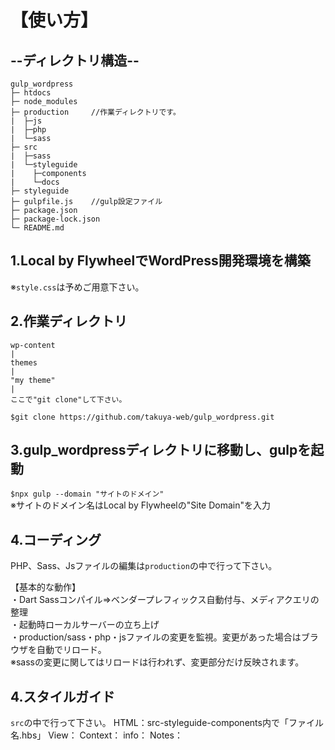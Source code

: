 # 【使い方】

## --ディレクトリ構造--

```
gulp_wordpress
├─ htdocs
├─ node_modules
├─ production     //作業ディレクトリです。
|  ├─js
|  ├─php
|  └─sass
├─ src
|  ├─sass
|  └─styleguide
|    ├─components
|    └─docs
├─ styleguide
├─ gulpfile.js    //gulp設定ファイル
├─ package.json
├─ package-lock.json
└─ README.md
```

## 1.Local by FlywheelでWordPress開発環境を構築  
※```style.css```は予めご用意下さい。

## 2.作業ディレクトリ
    wp-content
    |
    themes
    |
    "my theme"
    |
    ここで"git clone"して下さい。
  ``` $git clone https://github.com/takuya-web/gulp_wordpress.git ```

## 3.gulp_wordpressディレクトリに移動し、gulpを起動
``` $npx gulp --domain "サイトのドメイン" ```  
※サイトのドメイン名はLocal by Flywheelの"Site Domain"を入力

## 4.コーディング
PHP、Sass、Jsファイルの編集は```production```の中で行って下さい。

【基本的な動作】  
・Dart Sassコンパイル=>ベンダープレフィックス自動付与、メディアクエリの整理  
・起動時ローカルサーバーの立ち上げ  
・production/sass・php・jsファイルの変更を監視。変更があった場合はブラウザを自動でリロード。  
※sassの変更に関してはリロードは行われず、変更部分だけ反映されます。

## 4.スタイルガイド
```src```の中で行って下さい。
HTML：src-styleguide-components内で「ファイル名.hbs」
View：
Context：
info：
Notes：